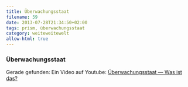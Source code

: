 ```yaml
---
title: Überwachungsstaat
filename: 59
date: 2013-07-28T21:34:50+02:00
tags: prism, überwachungsstaat
category: weiteweitewelt
allow-html: true
---
```

### Überwachungsstaat

<p>Gerade gefunden: Ein Video auf Youtube: <a href="http://www.youtube.com/watch?v=iHlzsURb0WI&amp;feature=youtu.be">Überwachungsstaat — Was ist das?</a></p>


